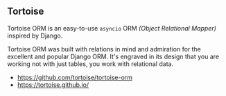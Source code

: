 ## Tortoise

Tortoise ORM is an easy-to-use `asyncio` ORM _(Object Relational Mapper)_ inspired by Django.

Tortoise ORM was built with relations in mind and admiration for the excellent and popular Django ORM. It's engraved in its design that you are working not with just tables, you work with relational data.

-   https://github.com/tortoise/tortoise-orm
-   https://tortoise.github.io/
